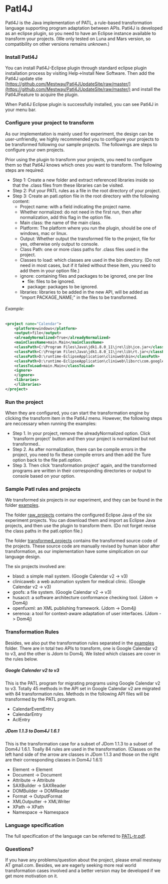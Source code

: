 # Patl4J
Patl4J is the Java implementation of PATL, a rule-based transformation language supporting program adaptation between APIs. Patl4J is developed as an eclipse plugin, so you need to have an Eclipse instance available to transform your projects. (We only tested on Luna and Mars version, so compatibility on other versions remains unknown.)

### Install Patl4J
You can install Patl4J-Eclipse plugin through standard eclipse plugin installation process by visiting Help->Install New Software. Then add the Patl4J update stie  [https://github.com/Mestway/Patl4JUpdateSite/raw/master/](https://github.com/Mestway/Patl4JUpdateSite/raw/master/) and install the Patl4JFeature to acquire the plugin.

When Patl4J Eclipse plugin is successfully installed, you can see Patl4J in your menu bar.

### Configure your project to transform
As our implementation is mainly used for experiment, the design can be user-unfriendly, we highly recommended you to configure your projects to be transformed following our sample projects. The followings are steps to configure your own projects.

Prior using the plugin to transform your projects, you need to configure them so that Patl4J knows which ones you want to transform. The following steps are required:
 * Step 1: Create a new folder and extract referenced libraries inside so that the .class files from these libraries can be visited. 
 * Step 2: Put your PATL rules as a file in the root directory of your project.
 * Step 3: Create an patl.option file in the root directory with the following content:
 	* Project name: with a field indicating the project name.
 	* Whether normalized: do not need in the first run, then after normalization, add this flag in the option file.
 	* Main class: the name of the main class.
 	* Platform: The platform where you run the plugin, should be one of windows, mac or linux.
  	* Output: Whether output the transformed file to the project, file for yes, otherwise only output to console.
  	* Class Path: one or more class paths for .class files used in the project.
  	* Classes to load: which classes are used in the bin directory. (Do not need in most cases, but if it failed without these item, you need to add them in your option file.)
  	* ignore: containing files and packages to be ignored, one per line
   		* file: files to be ignored.
  		* package: packages to be ignored.
  	* libraries: libraries to be added in the new API, will be added as "import PACKAGE_NAME;" in the files to be transformed.

###### Example:
```xml
<project name="Calendar">
	<platform>windows</platform>
	<output>file</output>
	<alreadyNormalized>True</alreadyNormalized>
	<mainClassName>main.Main</mainClassName>
	<classPath>C:\Program Files\Java\jdk1.8.0_11\jre\lib\jce.jar</classPath>
	<classPath>C:\Program Files\Java\jdk1.8.0_11\jre\lib\rt.jar</classPath>
	<classPath>D:\runtime-EclipseApplication\cliniweb\bin</classPath>
	<classPath>D:\runtime-EclipseApplication\cliniweb\libsrc\com.google.guava_1.6.0</classPath>
	<classToLoad>main.Main</classToLoad>
    <ignore>
    </ignore>
    <libraries>
	</libraries>
</project>
```

### Run the project
When they are configured, you can start the transformation engine by clicking the transform item in the Patl4J menu. However, the following steps are neccessary when running the examples:
* Step 1. In your project, remove the alreadyNormalized option. Click 'transform project' button and then your project is normalized but not transformed..
* Step 2. As after normalization, there can be compile errors in the project, you need to fix these compile errors and then add the <alreadyNormalized>Ture</alreadyNormalized> option back to the file patl.option.
* Step 3. Then click 'transformation project' again, and the transformed programs are written in their corresponding directories or output to console based on your option.

### Sample Patl rules and projects
We transformed six projects in our experiment, and they can be found in the folder [examples](https://github.com/Mestway/Patl4J/tree/master/examples). 

The folder [raw_projects](https://github.com/Mestway/Patl4J/tree/master/examples/raw_projects) contains the configured Eclipse Java of the six experiment projects. You can download them and import as Eclipse Java projects, and then use the plugin to transform them. (Do not forget revise the class paths in the patl.option file.) 

The folder [transformed_projects](https://github.com/Mestway/Patl4J/tree/master/examples/transformed_projects) contains the transformed source code of the projects. These source code are manually revised by human labor after transformation, as our implementation have some simplication on our language design.

The six projects involved are: 

  * blasd: a simple mail system. (Google Calendar v2 -> v3)
  * clinicaweb: a web automation system for medical clinic. (Google Calendar v2 -> v3)
  * goofs: a file system. (Google Calendar v2 -> v3)
  * husacct: a software architecture conformance checking tool. (Jdom -> Dom4j)
  * openfuxml: an XML publishing framework. (Jdom -> Dom4j)
  * serenoa:  a tool for context-aware adaptation of user interfaces. (Jdom -> Dom4j)

### Transformation Rules
Besides, we also put the transformation rules separated in the [examples](https://github.com/Mestway/Patl4J/tree/master/examples) folder. There are in total two APIs to transform, one is Google Calendar v2 to v3, and the other is Jdom to Dom4j. We listed which classes are cover in the rules below.

##### Google Calender v2 to v3
  This is the PATL program for migrating programs using Google Calendar v2 to v3. Totally 45 methods in the API set in Google Calendar v2 are migrated with 84 transformation rules. Methods in the following API files will be transformed by the PATL program. 
  * CalendarEventEntry
  * CalendarEntry
  * AclEntry
  
##### JDom 1.1.3 to Dom4J 1.6.1
  This is the transformation case for a subset of JDom 1.1.3 to a subset of Dom4J 1.6.1. Toally 84 rules are used in the transformation.
  (Classes on the left hand side of the arrow are classes in JDom 1.1.3 and those on the right are their corresponding classes in Dom4J 1.6.1)
  * Element -> Element
  * Document -> Document
  * Attribute -> Attribute
  * SAXBuilder -> SAXReader
  * DOMBuilder -> DOMReader
  * Format -> OutputFormat
  * XMLOutputter -> XMLWriter
  * XPath -> XPath
  * Namespace -> Namespace

### Language specification
The full specification of the language can be referred to [PATL-tr.pdf](https://github.com/Mestway/Patl4J/blob/master/PATL-tr.pdf).

### Questions?
If you have any problems/question about the project, please email mestway AT gmail.com. Besides, we are eagerly seeking more real world transformation cases involved and a better version may be developed if we get more motivation on it. 
